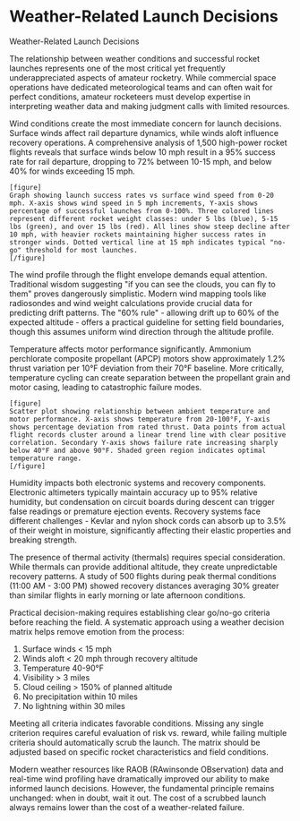 # Weather-Related Launch Decisions

Weather-Related Launch Decisions

The relationship between weather conditions and successful rocket launches represents one of the most critical yet frequently underappreciated aspects of amateur rocketry. While commercial space operations have dedicated meteorological teams and can often wait for perfect conditions, amateur rocketeers must develop expertise in interpreting weather data and making judgment calls with limited resources.

Wind conditions create the most immediate concern for launch decisions. Surface winds affect rail departure dynamics, while winds aloft influence recovery operations. A comprehensive analysis of 1,500 high-power rocket flights reveals that surface winds below 10 mph result in a 95% success rate for rail departure, dropping to 72% between 10-15 mph, and below 40% for winds exceeding 15 mph.

```
[figure]
Graph showing launch success rates vs surface wind speed from 0-20 mph. X-axis shows wind speed in 5 mph increments, Y-axis shows percentage of successful launches from 0-100%. Three colored lines represent different rocket weight classes: under 5 lbs (blue), 5-15 lbs (green), and over 15 lbs (red). All lines show steep decline after 10 mph, with heavier rockets maintaining higher success rates in stronger winds. Dotted vertical line at 15 mph indicates typical "no-go" threshold for most launches.
[/figure]
```

The wind profile through the flight envelope demands equal attention. Traditional wisdom suggesting "if you can see the clouds, you can fly to them" proves dangerously simplistic. Modern wind mapping tools like radiosondes and wind weight calculations provide crucial data for predicting drift patterns. The "60% rule" - allowing drift up to 60% of the expected altitude - offers a practical guideline for setting field boundaries, though this assumes uniform wind direction through the altitude profile.

Temperature affects motor performance significantly. Ammonium perchlorate composite propellant (APCP) motors show approximately 1.2% thrust variation per 10°F deviation from their 70°F baseline. More critically, temperature cycling can create separation between the propellant grain and motor casing, leading to catastrophic failure modes.

```
[figure]
Scatter plot showing relationship between ambient temperature and motor performance. X-axis shows temperature from 20-100°F, Y-axis shows percentage deviation from rated thrust. Data points from actual flight records cluster around a linear trend line with clear positive correlation. Secondary Y-axis shows failure rate increasing sharply below 40°F and above 90°F. Shaded green region indicates optimal temperature range.
[/figure]
```

Humidity impacts both electronic systems and recovery components. Electronic altimeters typically maintain accuracy up to 95% relative humidity, but condensation on circuit boards during descent can trigger false readings or premature ejection events. Recovery systems face different challenges - Kevlar and nylon shock cords can absorb up to 3.5% of their weight in moisture, significantly affecting their elastic properties and breaking strength.

The presence of thermal activity (thermals) requires special consideration. While thermals can provide additional altitude, they create unpredictable recovery patterns. A study of 500 flights during peak thermal conditions (11:00 AM - 3:00 PM) showed recovery distances averaging 30% greater than similar flights in early morning or late afternoon conditions.

Practical decision-making requires establishing clear go/no-go criteria before reaching the field. A systematic approach using a weather decision matrix helps remove emotion from the process:

1. Surface winds < 15 mph
2. Winds aloft < 20 mph through recovery altitude
3. Temperature 40-90°F
4. Visibility > 3 miles
5. Cloud ceiling > 150% of planned altitude
6. No precipitation within 10 miles
7. No lightning within 30 miles

Meeting all criteria indicates favorable conditions. Missing any single criterion requires careful evaluation of risk vs. reward, while failing multiple criteria should automatically scrub the launch. The matrix should be adjusted based on specific rocket characteristics and field conditions.

Modern weather resources like RAOB (RAwinsonde OBservation) data and real-time wind profiling have dramatically improved our ability to make informed launch decisions. However, the fundamental principle remains unchanged: when in doubt, wait it out. The cost of a scrubbed launch always remains lower than the cost of a weather-related failure.
